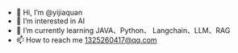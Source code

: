 - 🤖 Hi, I’m @yijiaquan
- 👀 I’m interested in AI
- 🌱 I’m currently learning JAVA、Python、 Langchain、LLM、RAG
- 📫 How to reach me 1325260417@qq.com

<!---
yijiaquan/yijiaquan is a ✨ special ✨ repository because its `README.md` (this file) appears on your GitHub profile.
You can click the Preview link to take a look at your changes.
--->
